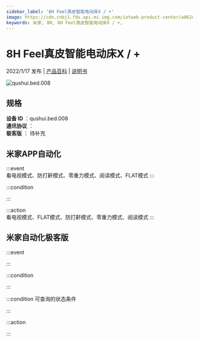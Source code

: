 ```yaml
---
sidebar_label: '8H Feel真皮智能电动床X / +'
image: https://cdn.cnbj1.fds.api.mi-img.com/iotweb-product-center/a062e09412ac1e3c97f1c2adf92b2348_1640002008261.png?GalaxyAccessKeyId=AKVGLQWBOVIRQ3XLEW&Expires=9223372036854775807&Signature=4ehGAA95/dBwcqgvsNngeCqJSNU=
keywords: 米家, 8H, 8H Feel真皮智能电动床X / +, 
---
```

# 8H Feel真皮智能电动床X / +

2022/1/17 发布 | [产品百科](https://home.mi.com/webapp/content/baike/product/index.html?model=qushui.bed.008/) | [说明书](https://home.mi.com/views/introduction.html?model=qushui.bed.008&region=cn)

![qushui.bed.008](https://cdn.cnbj1.fds.api.mi-img.com/iotweb-product-center/a062e09412ac1e3c97f1c2adf92b2348_1640002008261.png?GalaxyAccessKeyId=AKVGLQWBOVIRQ3XLEW&Expires=9223372036854775807&Signature=4ehGAA95/dBwcqgvsNngeCqJSNU=)

## 规格  
> 
**设备 ID** ：qushui.bed.008  
**通讯协议** ：  
**极客版**  ： 待补充 


## 米家APP自动化  

:::event  
看电视模式、防打鼾模式、零重力模式、阅读模式、FLAT模式
:::

:::condition  

:::

:::action   
看电视模式、FLAT模式、防打鼾模式、零重力模式、阅读模式
:::

## 米家自动化极客版  

:::event  

:::

:::condition  

:::

:::condition 可查询的状态条件  

:::

:::action  

:::

        
